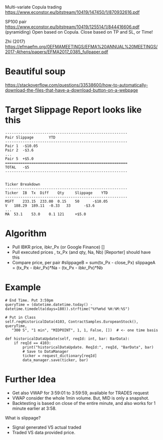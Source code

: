 Multi-variate Copula trading
https://www.econstor.eu/bitstream/10419/147450/1/870932616.pdf

SP100 pair
https://www.econstor.eu/bitstream/10419/125514/1/844416606.pdf
  (pyramiding)
  Open based on Copula. Close based on TP and SL, or Time!
  
Zhi (2017)
https://efmaefm.org/0EFMAMEETINGS/EFMA%20ANNUAL%20MEETINGS/2017-Athens/papers/EFMA2017_0385_fullpaper.pdf

# Beautiful soup
https://stackoverflow.com/questions/33538600/how-to-automatically-download-the-files-that-have-a-download-button-on-a-webpage


# Target Slippage Report looks like this
	--------------------------------------------------------
	Pair Slippage		YTD
	--------------------------------------------------------
	Pair 1	-$10.05		
	Pair 2	-$3.6
	...
	Pair 5	+$5.0
	========================================================	
	TOTAL	-$5
	--------------------------------------------------------
	

	Ticker Breakdown
	--------------------------------------------------------
	Ticker	IB	Tx	Diff 	Qty		Slippage	YTD
	--------------------------------------------------------
	MSFT	233.15	233.00	0.15	50		-$10.05
	V	188.29	189.11	-0.33	33		-$3.6
	...
	MA	53.1	53.0	0.1	121		+$5.0

# Algorithm
- Pull IBKR price,	ibkr_Px (or Google Finance)
  []
- Pull executed prices , tx_Px (and qty, Na, Nb)
  [Reporter] should have this
- Compare price, per pair 
	#slippageB = sum(tx_Px - close_Px)
	slippageA = (tx_Px - ibkr_Px)*Na - (tx_Px - ibkr_Px)*Nb

# Example
	# End Time. Put 3:59pm	
	queryTime = (datetime.datetime.today() - datetime.timedelta(days=180)).strftime("%Y%m%d %H:%M:%S")

	# Put in Class
	self.reqHistoricalData(4103, ContractSamples.EuropeanStock(), queryTime,   
	   "300 S", "1 min", "MIDPOINT", 1, 1, False, [])  # <- one time basis

	def historicalDataUpdate(self, reqId: int, bar: BarData):
		if reqId == 4103:
			print("historicalDataUpdate. ReqId:", reqId, "BarData", bar)
			# Save to DataManager
			ticker = request_dictionary[reqId]
			data_manager.save(ticker, bar)


# Further Idea
- Get also VWAP for 3:59:01 to 3:59:59, available for TRADES request
- VWAP consider the whole 1min volume. But, MID is only a snapshot.
- Backtesting is based on close of the entire minute, and also works for 1 minute earlier at 3:58.

What is slippage?
- Signal generated VS actual traded 
- Traded VS data provided price.

